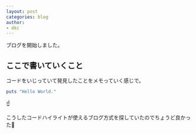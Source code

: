 ```yaml
---
layout: post
categories: blog
author:
- dkc
---
```

ブログを開始しました。

## ここで書いていくこと
コードをいじっていて発見したことをメモっていく感じで。

```ruby
puts "Hello World."
```
 ☝️ 

こうしたコードハイライトが使えるブログ方式を探していたのでちょうど良かった🎵
